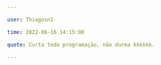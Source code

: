 ```yaml
---

user: Thiagosn1

time: 2022-06-16 14:15:00

quote: Curta toda programação, não durma kkkkkk.

---
```

